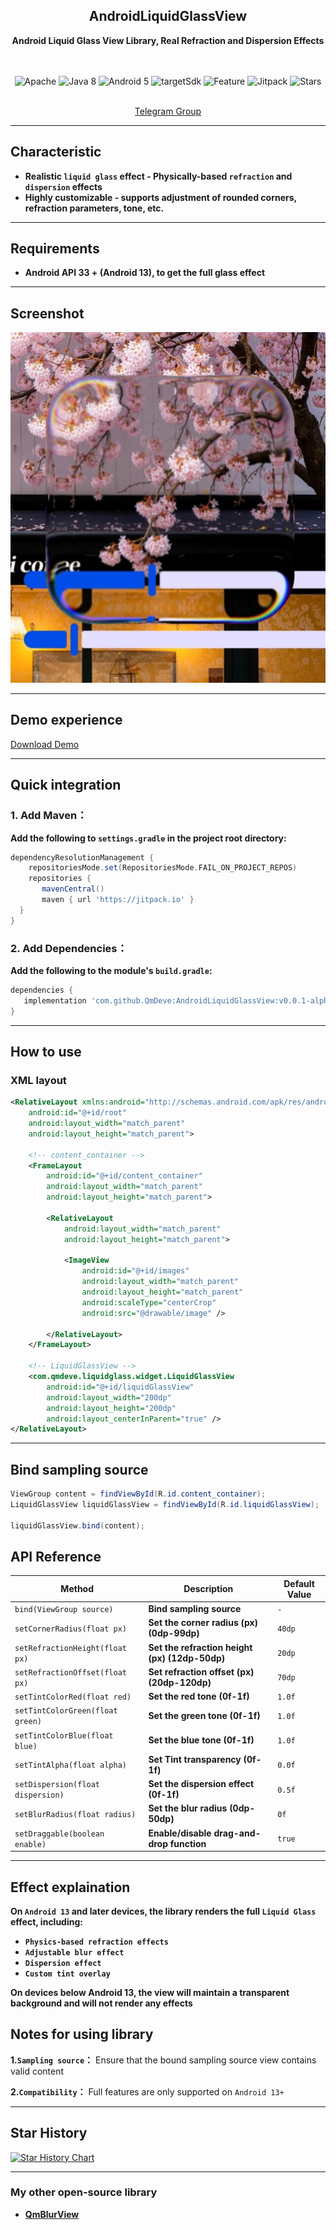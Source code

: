 <div align="center">

## AndroidLiquidGlassView
**Android Liquid Glass View Library, Real Refraction and Dispersion Effects**

<br>
<br>

  <img src="https://img.shields.io/badge/License-Apache%202.0-blue.svg" alt="Apache"/>
  <img src="https://img.shields.io/badge/Java-8-orange" alt="Java 8"/>
  <img src="https://img.shields.io/badge/Android-13.0%2B-brightgreen.svg" alt="Android 5"/>
  <img src="https://img.shields.io/badge/targetSdk-36-green" alt="targetSdk"/>
  <img src="https://img.shields.io/badge/🚀-Feature-purple" alt="Feature"/>
  <img src="https://jitpack.io/v/QmDeve/AndroidLiquidGlassView.svg" alt="Jitpack"/>
  <img src="https://img.shields.io/github/stars/QmDeve/AndroidLiquidGlassView" alt="Stars"/>

<br>
<br>

[Telegram Group](https://t.me/QmDeves)

</div>

---

## Characteristic
 - **Realistic `liquid glass` effect - Physically-based `refraction` and `dispersion` effects**
 - **Highly customizable - supports adjustment of rounded corners, refraction parameters, tone, etc.**

---

## Requirements
 - **Android API 33 + (Android 13), to get the full glass effect**

---

## Screenshot

<img src="https://github.com/QmDeve/AndroidLiquidGlassView/blob/master/img/image.png?raw=true" alt="Stars"/>

---


## Demo experience
[Download Demo](https://github.com/QmDeve/AndroidLiquidGlassView/blob/master/app/release/app-release.apk)

---



## Quick integration
### 1. Add Maven：
**Add the following to `settings.gradle` in the project root directory:**
```gradle
dependencyResolutionManagement {
    repositoriesMode.set(RepositoriesMode.FAIL_ON_PROJECT_REPOS)
    repositories {
       mavenCentral()
       maven { url 'https://jitpack.io' }
  }
}
```

### 2. Add Dependencies：
**Add the following to the module's `build.gradle`:**
```gradle
dependencies {
   implementation 'com.github.QmDeve:AndroidLiquidGlassView:v0.0.1-alpha03'
}
```

---

## How to use
### XML layout
```xml
<RelativeLayout xmlns:android="http://schemas.android.com/apk/res/android"
    android:id="@+id/root"
    android:layout_width="match_parent"
    android:layout_height="match_parent">

    <!-- content_container -->
    <FrameLayout
        android:id="@+id/content_container"
        android:layout_width="match_parent"
        android:layout_height="match_parent">

        <RelativeLayout
            android:layout_width="match_parent"
            android:layout_height="match_parent">

            <ImageView
                android:id="@+id/images"
                android:layout_width="match_parent"
                android:layout_height="match_parent"
                android:scaleType="centerCrop"
                android:src="@drawable/image" />

        </RelativeLayout>
    </FrameLayout>

    <!-- LiquidGlassView -->
    <com.qmdeve.liquidglass.widget.LiquidGlassView
        android:id="@+id/liquidGlassView"
        android:layout_width="200dp"
        android:layout_height="200dp"
        android:layout_centerInParent="true" />
</RelativeLayout>
```

---

## Bind sampling source
```java
ViewGroup content = findViewById(R.id.content_container);
LiquidGlassView liquidGlassView = findViewById(R.id.liquidGlassView);

liquidGlassView.bind(content);
```

## API Reference
| Method                            | Description                                    | Default Value |
|-----------------------------------|------------------------------------------------|---------------|
| `bind(ViewGroup source)`          | **Bind sampling source**                       | `-`           |
| `setCornerRadius(float px)`       | **Set the corner radius (px) (0dp-99dp)**      | `40dp`        |
| `setRefractionHeight(float px)`   | **Set the refraction height (px) (12dp-50dp)** | `20dp`        |
| `setRefractionOffset(float px)`   | **Set refraction offset (px) (20dp-120dp)**    | `70dp`        |
| `setTintColorRed(float red)`      | **Set the red tone (0f-1f)**                   | `1.0f`        |
| `setTintColorGreen(float green)`  | **Set the green tone (0f-1f)**                 | `1.0f`        |
| `setTintColorBlue(float blue)`    | **Set the blue tone (0f-1f)**                  | `1.0f`        |
| `setTintAlpha(float alpha)`       | **Set Tint transparency (0f-1f)**              | `0.0f`        |
| `setDispersion(float dispersion)` | **Set the dispersion effect (0f-1f)**          | `0.5f`        |
| `setBlurRadius(float radius)`     | **Set the blur radius (0dp-50dp)**             | `0f`          |
| `setDraggable(boolean enable)`    | **Enable/disable drag-and-drop function**      | `true`        |

---

## Effect explaination
**On `Android 13` and later devices, the library renders the full `Liquid Glass` effect, including:**
 - **`Physics-based refraction effects`**
 - **`Adjustable blur effect`**
 - **`Dispersion effect`**
 - **`Custom tint overlay`**

**On devices below Android 13, the view will maintain a transparent background and will not render any effects**

## Notes for using library
**1.`Sampling source`：** Ensure that the bound sampling source view contains valid content

**2.`Compatibility`：** Full features are only supported on `Android 13+`

---

## Star History

[![Star History Chart](https://api.star-history.com/svg?repos=QmDeve/AndroidLiquidGlassView&type=date&legend=bottom-right)](https://www.star-history.com/#QmDeve/AndroidLiquidGlassView&type=date&legend=bottom-right)

---

### My other open-source library
 - **[QmBlurView](https://github.com/QmDeve/QmBlurView)**